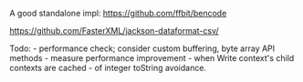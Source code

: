 
A good standalone impl:
    https://github.com/ffbit/bencode
    
https://github.com/FasterXML/jackson-dataformat-csv/

Todo:
    - performance check; consider custom buffering, byte array API methods
    - measure performance improvement
            - when Write context's child contexts are cached
            - of integer toString avoidance.
